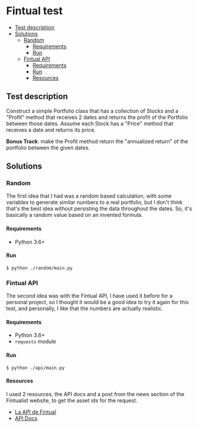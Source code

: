 # Fintual test

- [Test description](#test-description)
- [Solutions](#solutions)
  - [Random](#random)
    - [Requirements](#requirements)
    - [Run](#run)
  - [Fintual API](#fintual-api)
    - [Requirements](#requirements-1)
    - [Run](#run-1)
    - [Resources](#resources)

## Test description

Construct a simple Portfolio class that has a collection of Stocks and a "Profit" method that receives 2 dates and returns the profit of the Portfolio between those dates. Assume each Stock has a "Price" method that receives a date and returns its price.

**Bonus Track**: make the Profit method return the "annualized return" of the portfolio between the given dates.

## Solutions

### Random

The first idea that I had was a random based calculation, with some variables to generate similar numbers to a real portfolio, but I don't think that's the best idea without persisting the data throughout the dates. So, it's basically a random value based on an invented formula.

#### Requirements

- Python 3.6+

#### Run

    $ python ./random/main.py

### Fintual API

The second idea was with the Fintual API, I have used it before for a personal project, so I thought it would be a good idea to try it again for this test, and personally, I like that the numbers are actually realistic.

#### Requirements

- Python 3.6+
- `requests` module

#### Run

    $ python ./api/main.py

#### Resources

I used 2 resources, the API docs and a post from the news section of the Fintualist website, to get the asset ids for the request.

- [La API de Fintual](https://fintualist.com/chile/noticias/el-api-de-fintual/)
- [API Docs](https://fintual.cl/api-docs/index.html)
